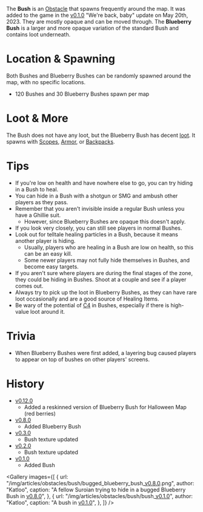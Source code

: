 The **Bush** is an [Obstacle](/obstacles) that spawns frequently around the map. It was added to the game in the [v0.1.0](https://github.com/HasangerGames/suroi/releases/tag/v0.1.0) "We're back, baby" update on May 20th, 2023. They are mostly opaque and can be moved through. The **Blueberry Bush** is a larger and more opaque variation of the standard Bush and contains loot underneath.

# Location & Spawning

Both Bushes and Blueberry Bushes can be randomly spawned around the map, with no specific locations.

- 120 Bushes and 30 Blueberry Bushes spawn per map

# Loot & More

The Bush does not have any loot, but the Blueberry Bush has decent [loot](/loot#blueberry_bush). It spawns with [Scopes](/loot#scopes), [Armor](equipment/armor), or [Backpacks](equipment/backpacks).

# Tips

- If you're low on health and have nowhere else to go, you can try hiding in a Bush to heal.
- You can hide in a Bush with a shotgun or SMG and ambush other players as they pass.
- Remember that you aren't invisible inside a regular Bush unless you have a Ghillie suit.
  - However, since Blueberry Bushes are opaque this doesn't apply.
- If you look very closely, you can still see players in normal Bushes.
- Look out for telltale healing particles in a Bush, because it means another player is hiding.
  - Usually, players who are healing in a Bush are low on health, so this can be an easy kill.
  - Some newer players may not fully hide themselves in Bushes, and become easy targets.
- If you aren't sure where players are during the final stages of the zone, they could be hiding in Bushes. Shoot at a couple and see if a player comes out.
- Always try to pick up the loot in Blueberry Bushes, as they can have rare loot occasionally and are a good source of Healing Items.
- Be wary of the potential of [C4](/weapons/throwables/c4) in Bushes, especially if there is high-value loot around it.

# Trivia

- When Blueberry Bushes were first added, a layering bug caused players to appear on top of bushes on other players' screens.

# History

- [v0.12.0](https://github.com/HasangerGames/suroi/releases/tag/v0.12.0)
  - Added a reskinned version of Blueberry Bush for Halloween Map (red berries)
- [v0.8.0](https://github.com/HasangerGames/suroi/releases/tag/v0.8.0)
  - Added Blueberry Bush
- [v0.3.0](https://github.com/HasangerGames/suroi/releases/tag/v0.3.0)
  - Bush texture updated
- [v0.2.0](https://github.com/HasangerGames/suroi/releases/tag/v0.2.0)
  - Bush texture updated
- [v0.1.0](https://github.com/HasangerGames/suroi/releases/tag/v0.1.0)
  - Added Bush

<Gallery
  images={[
    {
      url: "/img/articles/obstacles/bush/bugged_blueberry_bush_[v0.8.0](https://github.com/HasangerGames/suroi/releases/tag/v0.8.0).png",
      author: "Katloo",
      caption:
        "A fellow Suroian trying to hide in a bugged Blueberry Bush in [v0.8.0](https://github.com/HasangerGames/suroi/releases/tag/v0.8.0)",
    },
    {
      url: "/img/articles/obstacles/bush/bush_[v0.1.0](https://github.com/HasangerGames/suroi/releases/tag/v0.1.0)",
      author: "Katloo",
      caption: "A bush in [v0.1.0](https://github.com/HasangerGames/suroi/releases/tag/v0.1.0)",
    },
  ]}
/>
